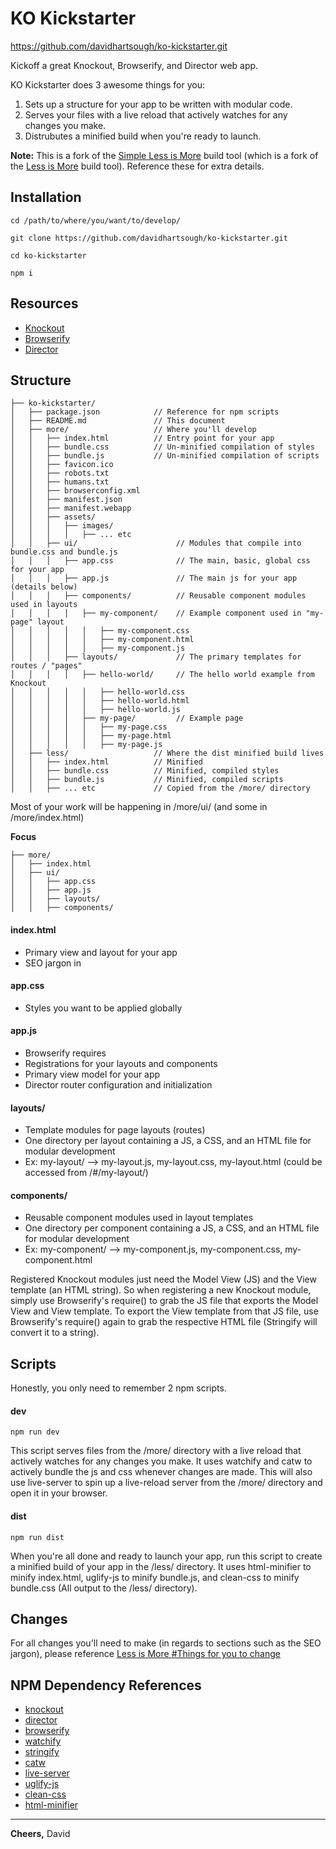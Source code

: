 # KO Kickstarter
https://github.com/davidhartsough/ko-kickstarter.git

Kickoff a great Knockout, Browserify, and Director web app.

KO Kickstarter does 3 awesome things for you:
1) Sets up a structure for your app to be written with modular code.
2) Serves your files with a live reload that actively watches for any changes you make. 
3) Distrubutes a minified build when you're ready to launch.

**Note:**
This is a fork of the [Simple Less is More](https://github.com/davidhartsough/simple-less-is-more.git) build tool (which is a fork of the [Less is More](https://github.com/davidhartsough/less-is-more.git) build tool).
Reference these for extra details.

## Installation
`cd /path/to/where/you/want/to/develop/`

`git clone https://github.com/davidhartsough/ko-kickstarter.git`

`cd ko-kickstarter`

`npm i`

## Resources

* [Knockout](http://knockoutjs.com/documentation/introduction.html)
* [Browserify](http://browserify.org/)
* [Director](https://github.com/flatiron/director)

## Structure

```
├── ko-kickstarter/
│   ├── package.json            // Reference for npm scripts
│   ├── README.md               // This document
│   ├── more/                   // Where you'll develop
│   │   ├── index.html          // Entry point for your app
│   │   ├── bundle.css          // Un-minified compilation of styles
│   │   ├── bundle.js           // Un-minified compilation of scripts
│   │   ├── favicon.ico
│   │   ├── robots.txt
│   │   ├── humans.txt
│   │   ├── browserconfig.xml
│   │   ├── manifest.json
│   │   ├── manifest.webapp
│   │   ├── assets/
│   │   │   ├── images/
│   │   │   │   ├── ... etc
│   │   ├── ui/                      // Modules that compile into bundle.css and bundle.js
│   │   │   ├── app.css              // The main, basic, global css for your app
│   │   │   ├── app.js               // The main js for your app (details below)
│   │   │   ├── components/          // Reusable component modules used in layouts
│   │   │   │   ├── my-component/    // Example component used in "my-page" layout
│   │   │   │   │   ├── my-component.css
│   │   │   │   │   ├── my-component.html
│   │   │   │   │   ├── my-component.js
│   │   │   ├── layouts/             // The primary templates for routes / "pages"
│   │   │   │   ├── hello-world/     // The hello world example from Knockout
│   │   │   │   │   ├── hello-world.css
│   │   │   │   │   ├── hello-world.html
│   │   │   │   │   ├── hello-world.js
│   │   │   │   ├── my-page/         // Example page
│   │   │   │   │   ├── my-page.css
│   │   │   │   │   ├── my-page.html
│   │   │   │   │   ├── my-page.js
│   ├── less/                   // Where the dist minified build lives
│   │   ├── index.html          // Minified
│   │   ├── bundle.css          // Minified, compiled styles
│   │   ├── bundle.js           // Minified, compiled scripts
│   │   ├── ... etc             // Copied from the /more/ directory
```

Most of your work will be happening in /more/ui/ (and some in /more/index.html)

**Focus**
```
├── more/
│   ├── index.html
│   ├── ui/
│   │   ├── app.css
│   │   ├── app.js
│   │   ├── layouts/
│   │   ├── components/
```

#### index.html
* Primary view and layout for your app
* SEO jargon in <head>

#### app.css
* Styles you want to be applied globally

#### app.js
* Browserify requires
* Registrations for your layouts and components
* Primary view model for your app
* Director router configuration and initialization

#### layouts/
* Template modules for page layouts (routes)
* One directory per layout containing a JS, a CSS, and an HTML file for modular development
* Ex: my-layout/ --> my-layout.js, my-layout.css, my-layout.html (could be accessed from /#/my-layout/)

#### components/
* Reusable component modules used in layout templates
* One directory per component containing a JS, a CSS, and an HTML file for modular development
* Ex: my-component/ --> my-component.js, my-component.css, my-component.html

Registered Knockout modules just need the Model View (JS) and the View template (an HTML string).
So when registering a new Knockout module, simply use Browserify's require() to grab the JS file that exports the Model View and View template.
To export the View template from that JS file, use Browserify's require() again to grab the respective HTML file (Stringify will convert it to a string).

## Scripts

Honestly, you only need to remember 2 npm scripts.

#### dev

`npm run dev`

This script serves files from the /more/ directory with a live reload that actively watches for any changes you make.
It uses watchify and catw to actively bundle the js and css whenever changes are made.
This will also use live-server to spin up a live-reload server from the /more/ directory and open it in your browser.


#### dist

`npm run dist`

When you're all done and ready to launch your app, run this script to create a minified build of your app in the /less/ directory.
It uses html-minifier to minify index.html, uglify-js to minify bundle.js, and clean-css to minify bundle.css (All output to the /less/ directory).

## Changes

For all changes you'll need to make (in regards to sections such as the SEO jargon), please reference [Less is More #Things for you to change](https://github.com/davidhartsough/less-is-more#things-for-you-to-change)


## NPM Dependency References

* [knockout](https://www.npmjs.com/package/knockout/)
* [director](https://www.npmjs.com/package/director/)
* [browserify](https://www.npmjs.com/package/browserify/)
* [watchify](https://www.npmjs.com/package/watchify/)
* [stringify](https://www.npmjs.com/package/stringify/)
* [catw](https://www.npmjs.com/package/catw/)
* [live-server](https://www.npmjs.com/package/live-server/)
* [uglify-js](https://www.npmjs.com/package/uglify-js/)
* [clean-css](https://www.npmjs.com/package/clean-css/)
* [html-minifier](https://www.npmjs.com/package/html-minifier/)

____
**Cheers,**
David
